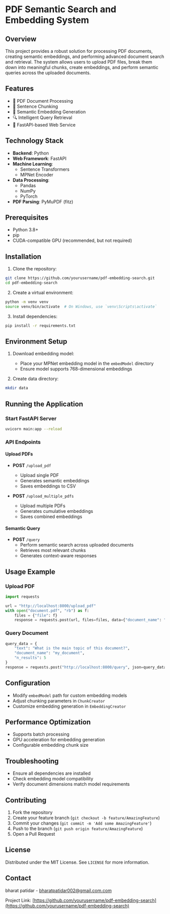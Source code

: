 # PDF Semantic Search and Embedding System

## Overview

This project provides a robust solution for processing PDF documents, creating semantic embeddings, and performing advanced document search and retrieval. The system allows users to upload PDF files, break them down into meaningful chunks, create embeddings, and perform semantic queries across the uploaded documents.

## Features

- 📄 PDF Document Processing
- 🧩 Sentence Chunking
- 🔢 Semantic Embedding Generation
- 🔍 Intelligent Query Retrieval
- 🚀 FastAPI-based Web Service

## Technology Stack

- **Backend**: Python
- **Web Framework**: FastAPI
- **Machine Learning**: 
  - Sentence Transformers
  - MPNet Encoder
- **Data Processing**: 
  - Pandas
  - NumPy
  - PyTorch
- **PDF Parsing**: PyMuPDF (fitz)

## Prerequisites

- Python 3.8+
- pip
- CUDA-compatible GPU (recommended, but not required)

## Installation

1. Clone the repository:
```bash
git clone https://github.com/yourusername/pdf-embedding-search.git
cd pdf-embedding-search
```

2. Create a virtual environment:
```bash
python -m venv venv
source venv/bin/activate  # On Windows, use `venv\Scripts\activate`
```

3. Install dependencies:
```bash
pip install -r requirements.txt
```

## Environment Setup

1. Download embedding model:
   - Place your MPNet embedding model in the `embedModel` directory
   - Ensure model supports 768-dimensional embeddings

2. Create data directory:
```bash
mkdir data
```

## Running the Application

### Start FastAPI Server
```bash
uvicorn main:app --reload
```

### API Endpoints

#### Upload PDFs
- **POST** `/upload_pdf`
  - Upload single PDF
  - Generates semantic embeddings
  - Saves embeddings to CSV

- **POST** `/upload_multiple_pdfs`
  - Upload multiple PDFs
  - Generates cumulative embeddings
  - Saves combined embeddings

#### Semantic Query
- **POST** `/query`
  - Perform semantic search across uploaded documents
  - Retrieves most relevant chunks
  - Generates context-aware responses

## Usage Example

### Upload PDF
```python
import requests

url = "http://localhost:8000/upload_pdf"
with open("document.pdf", "rb") as f:
    files = {"file": f}
    response = requests.post(url, files=files, data={"document_name": "my_document"})
```

### Query Document
```python
query_data = {
    "text": "What is the main topic of this document?",
    "document_name": "my_document",
    "n_results": 5
}
response = requests.post("http://localhost:8000/query", json=query_data)
```

## Configuration

- Modify `embedModel` path for custom embedding models
- Adjust chunking parameters in `ChunkCreator`
- Customize embedding generation in `EmbeddingCreator`

## Performance Optimization

- Supports batch processing
- GPU acceleration for embedding generation
- Configurable embedding chunk size

## Troubleshooting

- Ensure all dependencies are installed
- Check embedding model compatibility
- Verify document dimensions match model requirements

## Contributing

1. Fork the repository
2. Create your feature branch (`git checkout -b feature/AmazingFeature`)
3. Commit your changes (`git commit -m 'Add some AmazingFeature'`)
4. Push to the branch (`git push origin feature/AmazingFeature`)
5. Open a Pull Request

## License

Distributed under the MIT License. See `LICENSE` for more information.

## Contact

bharat patidar - bharatpatidar002@gmail.com.com

Project Link: [https://github.com/yourusername/pdf-embedding-search](https://github.com/yourusername/pdf-embedding-search)
